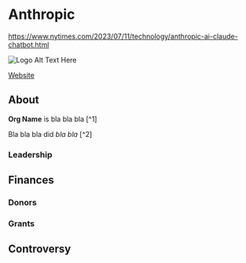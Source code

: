 # Anthropic

https://www.nytimes.com/2023/07/11/technology/anthropic-ai-claude-chatbot.html

![Logo Alt Text Here](https://upload.wikimedia.org/wikipedia/commons/thumb/9/9e/Picea_abies_shoot_with_buds%2C_Sogndal%2C_Norway.jpg/240px-Picea_abies_shoot_with_buds%2C_Sogndal%2C_Norway.jpg)

[Website]()

## About

**Org Name** is bla bla bla [^1]

Bla bla bla did _bla bla_ [^2]


 
 

### Leadership

## Finances

### Donors

### Grants

## Controversy